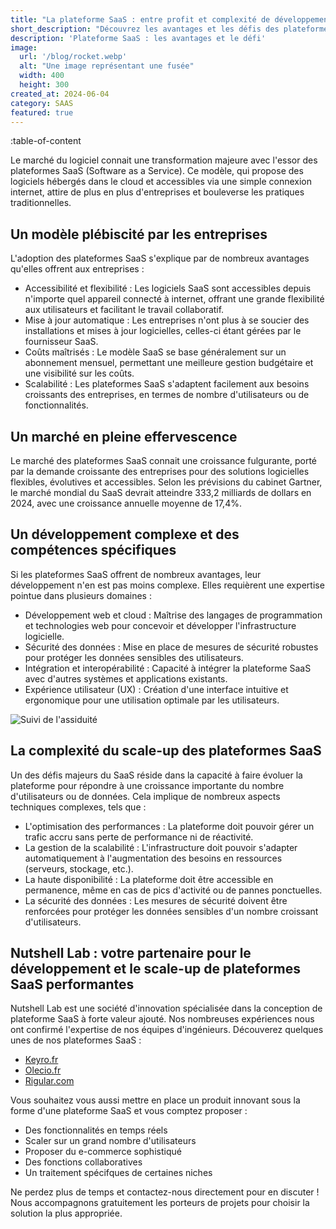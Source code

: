 ```yaml
---
title: "La plateforme SaaS : entre profit et complexité de développement"
short_description: "Découvrez les avantages et les défis des plateformes SaaS, ces logiciels hébergés dans le cloud qui révolutionnent le paysage informatique actuel. Nutshell Lab vous accompagne dans le développement et le scale-up de votre plateforme SaaS."
description: 'Plateforme SaaS : les avantages et le défi'
image:
  url: '/blog/rocket.webp'
  alt: "Une image représentant une fusée"
  width: 400
  height: 300
created_at: 2024-06-04
category: SAAS
featured: true
---
```


:table-of-content

Le marché du logiciel connait une transformation majeure avec l'essor des plateformes SaaS (Software as a Service). Ce modèle, qui propose des logiciels hébergés dans le cloud et accessibles via une simple connexion internet, attire de plus en plus d'entreprises et bouleverse les pratiques traditionnelles.

## Un modèle plébiscité par les entreprises

L'adoption des plateformes SaaS s'explique par de nombreux avantages qu'elles offrent aux entreprises :

* Accessibilité et flexibilité : Les logiciels SaaS sont accessibles depuis n'importe quel appareil connecté à internet, offrant une grande flexibilité aux utilisateurs et facilitant le travail collaboratif.
* Mise à jour automatique : Les entreprises n'ont plus à se soucier des installations et mises à jour logicielles, celles-ci étant gérées par le fournisseur SaaS.
* Coûts maîtrisés : Le modèle SaaS se base généralement sur un abonnement mensuel, permettant une meilleure gestion budgétaire et une visibilité sur les coûts.
* Scalabilité : Les plateformes SaaS s'adaptent facilement aux besoins croissants des entreprises, en termes de nombre d'utilisateurs ou de fonctionnalités.

## Un marché en pleine effervescence

Le marché des plateformes SaaS connait une croissance fulgurante, porté par la demande croissante des entreprises pour des solutions logicielles flexibles, évolutives et accessibles. Selon les prévisions du cabinet Gartner, le marché mondial du SaaS devrait atteindre 333,2 milliards de dollars en 2024, avec une croissance annuelle moyenne de 17,4%.

## Un développement complexe et des compétences spécifiques

Si les plateformes SaaS offrent de nombreux avantages, leur développement n'en est pas moins complexe. Elles requièrent une expertise pointue dans plusieurs domaines :

 *  Développement web et cloud : Maîtrise des langages de programmation et technologies web pour concevoir et développer l'infrastructure logicielle.
 *  Sécurité des données : Mise en place de mesures de sécurité robustes pour protéger les données sensibles des utilisateurs.
 *  Intégration et interopérabilité : Capacité à intégrer la plateforme SaaS avec d'autres systèmes et applications existants.
 *  Expérience utilisateur (UX) : Création d'une interface intuitive et ergonomique pour une utilisation optimale par les utilisateurs.

![Suivi de l'assiduité](/blog/suivi_assiduite.webp)

## La complexité du scale-up des plateformes SaaS

Un des défis majeurs du SaaS réside dans la capacité à faire évoluer la plateforme pour répondre à une croissance importante du nombre d'utilisateurs ou de données. Cela implique de nombreux aspects techniques complexes, tels que :

* L'optimisation des performances : La plateforme doit pouvoir gérer un trafic accru sans perte de performance ni de réactivité.
* La gestion de la scalabilité : L'infrastructure doit pouvoir s'adapter automatiquement à l'augmentation des besoins en ressources (serveurs, stockage, etc.).
* La haute disponibilité : La plateforme doit être accessible en permanence, même en cas de pics d'activité ou de pannes ponctuelles.
* La sécurité des données : Les mesures de sécurité doivent être renforcées pour protéger les données sensibles d'un nombre croissant d'utilisateurs.

## Nutshell Lab : votre partenaire pour le développement et le scale-up de plateformes SaaS performantes

Nutshell Lab est une société d'innovation spécialisée dans la conception de plateforme SaaS à forte valeur ajouté. Nos nombreuses expériences nous ont confirmé l'expertise de nos équipes d'ingénieurs. Découverez quelques unes de nos plateformes SaaS :

* [Keyro.fr](https://keyro.fr?utm_source=nutshell-lab)
* [Olecio.fr](https://olecio.fr?utm_source=nutshell-lab)
* [Rigular.com](https://www.rigular.com/fr?utm_source=nutshell-lab)

Vous souhaitez vous aussi mettre en place un produit innovant sous la forme d'une plateforme SaaS et vous comptez proposer :

* Des fonctionnalités en temps réels
* Scaler sur un grand nombre d'utilisateurs
* Proposer du e-commerce sophistiqué
* Des fonctions collaboratives
* Un traitement spécifques de certaines niches

Ne perdez plus de temps et contactez-nous directement pour en discuter ! Nous accompagnons gratuitement les porteurs de projets pour choisir la solution la plus appropriée.
